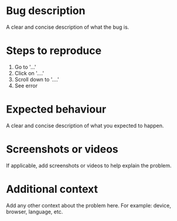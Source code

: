 # Bug description
A clear and concise description of what the bug is.

# Steps to reproduce
1. Go to '...'
2. Click on '....'
3. Scroll down to '....'
4. See error

# Expected behaviour
A clear and concise description of what you expected to happen.

# Screenshots or videos
If applicable, add screenshots or videos to help explain the problem.

# Additional context
Add any other context about the problem here. For example: device, browser, language, etc.
